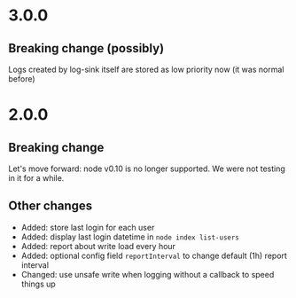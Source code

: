 # 3.0.0

## Breaking change (possibly)
Logs created by log-sink itself are stored as low priority now (it was normal before)

# 2.0.0

## Breaking change
Let's move forward: node v0.10 is no longer supported. We were not testing in it for a while.

## Other changes
* Added: store last login for each user
* Added: display last login datetime in `node index list-users`
* Added: report about write load every hour
* Added: optional config field `reportInterval` to change default (1h) report interval
* Changed: use unsafe write when logging without a callback to speed things up